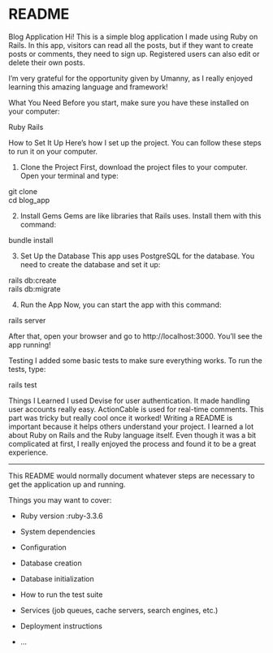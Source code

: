 # README
Blog Application
Hi! This is a simple blog application I made using Ruby on Rails. In this app, visitors can read all the posts, but if they want to create posts or comments, they need to sign up. Registered users can also edit or delete their own posts.

I’m very grateful for the opportunity given by Umanny, as I really enjoyed learning this amazing language and framework!

What You Need
Before you start, make sure you have these installed on your computer:

Ruby 
Rails 

How to Set It Up
Here’s how I set up the project. You can follow these steps to run it on your computer.

1. Clone the Project
First, download the project files to your computer. Open your terminal and type:

git clone <your-repository-url>  
cd blog_app

2. Install Gems
Gems are like libraries that Rails uses. Install them with this command:

bundle install  

3. Set Up the Database
This app uses PostgreSQL for the database. You need to create the database and set it up:

rails db:create  
rails db:migrate 

4. Run the App
Now, you can start the app with this command:

rails server 

After that, open your browser and go to http://localhost:3000. You’ll see the app running!

Testing
I added some basic tests to make sure everything works. To run the tests, type:

rails test 

Things I Learned
I used Devise for user authentication. It made handling user accounts really easy.
ActionCable is used for real-time comments. This part was tricky but really cool once it worked!
Writing a README is important because it helps others understand your project.
I learned a lot about Ruby on Rails and the Ruby language itself. Even though it was a bit complicated at first, I really enjoyed the process and found it to be a great experience.

___________________________________________________________________________________________________________________________________

This README would normally document whatever steps are necessary to get the
application up and running.

Things you may want to cover:

* Ruby version :ruby-3.3.6

* System dependencies

* Configuration

* Database creation

* Database initialization

* How to run the test suite

* Services (job queues, cache servers, search engines, etc.)

* Deployment instructions

* ...

